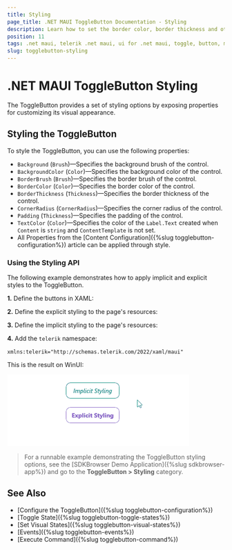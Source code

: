 ```yaml
---
title: Styling
page_title: .NET MAUI ToggleButton Documentation - Styling
description: Learn how to set the border color, border thickness and other styling properties of the Telerik ToggleButton for .NET MAUI.
position: 11
tags: .net maui, telerik .net maui, ui for .net maui, toggle, button, microsoft .net maui
slug: togglebutton-styling
---
```


# .NET MAUI ToggleButton Styling

The ToggleButton provides a set of styling options by exposing properties for customizing its visual appearance.

## Styling the ToggleButton

To style the ToggleButton, you can use the following properties:

* `Background` (`Brush`)&mdash;Specifies the background brush of the control.
* `BackgroundColor` (`Color`)&mdash;Specifies the background color of the control.
* `BorderBrush` (`Brush`)&mdash;Specifies the border brush of the control.
* `BorderColor` (`Color`)&mdash;Specifies the border color of the control.
* `BorderThickness` (`Thickness`)&mdash;Specifies the border thickness of the control.
* `CornerRadius` (`CornerRadius`)&mdash;Specifies the corner radius of the control.
* `Padding` (`Thickness`)&mdash;Specifies the padding of the control.
* `TextColor` (`Color`)&mdash;Specifies the color of the `Label.Text` created when `Content` is `string` and `ContentTemplate` is not set.
* All Properties from the [Content Configuration]({%slug togglebutton-configuration%}) article can be applied through style.

### Using the Styling API

The following example demonstrates how to apply implicit and explicit styles to the ToggleButton.

**1.** Define the buttons in XAML:

<snippet id='togglebutton-styling' />

**2.** Define the explicit styling to the page's resources:

<snippet id='togglebutton-styling-explicit' />

**3.** Define the implicit styling to the page's resources:

<snippet id='togglebutton-styling-implicit' />

**4.** Add the `telerik` namespace:

```XAML
xmlns:telerik="http://schemas.telerik.com/2022/xaml/maui"
```

This is the result on WinUI: 

![.NET MAUI ToggleButton Styling](images/togglebutton-styling.gif)

> For a runnable example demonstrating the ToggleButton styling options, see the [SDKBrowser Demo Application]({%slug sdkbrowser-app%}) and go to the **ToggleButton > Styling** category.

## See Also

- [Configure the ToggleButton]({%slug togglebutton-configuration%})
- [Toggle State]({%slug togglebutton-toggle-states%})
- [Set Visual States]({%slug togglebutton-visual-states%})
- [Events]({%slug togglebutton-events%})
- [Execute Command]({%slug togglebutton-command%})
